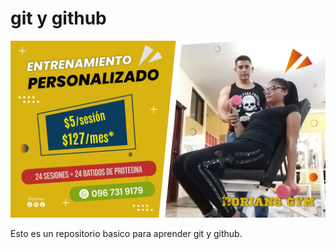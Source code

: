 
# git y github

![Git y GitHub](img/entrenamiento-personalizado_1920x1080.jpg) 

Esto es un repositorio basico para aprender git y github.
